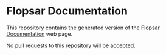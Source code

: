 # Flopsar Documentation

This repository contains the generated version of the [Flopsar Documentation](http://docs.flopsar.com) web page. 

No pull requests to this repository will be accepted.
 
